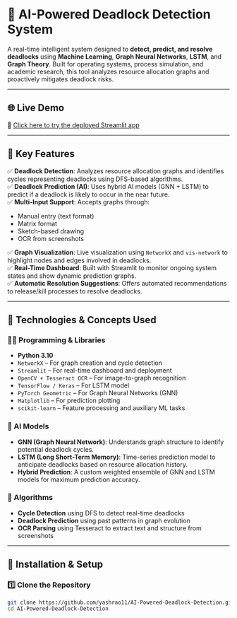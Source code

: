 # 🚀 AI-Powered Deadlock Detection System

A real-time intelligent system designed to **detect, predict, and resolve deadlocks** using **Machine Learning**, **Graph Neural Networks**, **LSTM**, and **Graph Theory**. Built for operating systems, process simulation, and academic research, this tool analyzes resource allocation graphs and proactively mitigates deadlock risks.

---

## 🌐 Live Demo

🔗 [Click here to try the deployed Streamlit app](https://requirementstxt-dzzjgv5ijvpcpzskiae8bg.streamlit.app/)

---

## 📌 Key Features

✅ **Deadlock Detection**: Analyzes resource allocation graphs and identifies cycles representing deadlocks using DFS-based algorithms.  
✅ **Deadlock Prediction (AI)**: Uses hybrid AI models (GNN + LSTM) to predict if a deadlock is likely to occur in the near future.  
✅ **Multi-Input Support**: Accepts graphs through:
- Manual entry (text format)
- Matrix format
- Sketch-based drawing
- OCR from screenshots

✅ **Graph Visualization**: Live visualization using `NetworkX` and `vis-network` to highlight nodes and edges involved in deadlocks.  
✅ **Real-Time Dashboard**: Built with Streamlit to monitor ongoing system states and show dynamic prediction graphs.  
✅ **Automatic Resolution Suggestions**: Offers automated recommendations to release/kill processes to resolve deadlocks.

---

## 🧠 Technologies & Concepts Used

### 👨‍💻 Programming & Libraries
- **Python 3.10**
- `NetworkX` – For graph creation and cycle detection
- `Streamlit` – For real-time dashboard and deployment
- `OpenCV + Tesseract OCR` – For image-to-graph recognition
- `TensorFlow / Keras` – For LSTM model
- `PyTorch Geometric` – For Graph Neural Networks (GNN)
- `Matplotlib` – For prediction plotting
- `scikit-learn` – Feature processing and auxiliary ML tasks

### 🤖 AI Models
- **GNN (Graph Neural Network)**: Understands graph structure to identify potential deadlock cycles.
- **LSTM (Long Short-Term Memory)**: Time-series prediction model to anticipate deadlocks based on resource allocation history.
- **Hybrid Prediction**: A custom weighted ensemble of GNN and LSTM models for maximum prediction accuracy.

### 🧮 Algorithms
- **Cycle Detection** using DFS to detect real-time deadlocks
- **Deadlock Prediction** using past patterns in graph evolution
- **OCR Parsing** using Tesseract to extract text and structure from screenshots

---

## 🧪 Installation & Setup

### 1️⃣ Clone the Repository
```bash
git clone https://github.com/yashrao11/AI-Powered-Deadlock-Detection.git
cd AI-Powered-Deadlock-Detection
